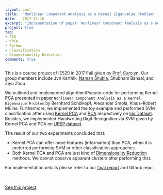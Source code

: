 ```yaml
---
layout: post
title:  "Nonlinear Component Analysis as a Kernel Eigenvalue Problem"
date:   2017-12-10
excerpt: "Implementation of paper: Nonlinear Component Analysis as a Kernel Eigenvalue Problem"
project: true
tag:
- PCA
- KPCA 
- Python
- Classification
- Dimensionality Reduction
comments: true
---
```



This is a course project of IE529 in 2017 Fall given by [Prof. Carolyn](https://sites.google.com/a/illinois.edu/carolyn-beck/). Our group members include Jvn Karthik, [Naman Shukla](https://namanuiuc.github.io/), Shubham Bansal, and Ziyu Zhou.

We outlined and implemented algorithm/Pseudo-code for performing Kernel PCA presented in [paper](http://ieeexplore.ieee.org/document/6790375/) `Nonlinear Component Analysis as a Kernel Eigenvalue Problem` by Bernhard Schölkopf, Alexander Smola, Klaus-Robert Müller. Furthermore, we implemented the toy example and performed SVM classification after using [Kernel PCA](https://en.wikipedia.org/wiki/Kernel_principal_component_analysis) and [PCA](https://en.wikipedia.org/wiki/Principal_component_analysis) respectively on [Iris Dataset](https://archive.ics.uci.edu/ml/datasets/iris). Besides, we implemented Handwriting Digit Recognition via SVM given by Kernel PCA and PCA on [UPSP dataset](https://www.otexts.org/1577). 

The result of our two experiments concluded that:

- Kernel PCA can offer more features (information) than PCA, when it is preferred performing SVM or other classification approaches.
- Both Kernel PCA and PCA are just kind of [Dimensionality Reduction](https://en.wikipedia.org/wiki/Dimensionality_reduction) methods. We cannot observe apparent clusters after performing that.

For implementation details please refer to our [final report](https://github.com/Zhenye-Na/npca/blob/master/docs/report.pdf) and Github repo.

<br><br>
<a align="center" class="btn zoombtn" href="https://github.com/Zhenye-Na/npca">See this project</a>